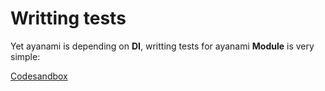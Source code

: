 # Writting tests
Yet ayanami is depending on **DI**, writting tests for ayanami **Module** is very simple:

[Codesandbox](https://codesandbox.io/s/ayanami-recipes-writting-tests-4znlp)
